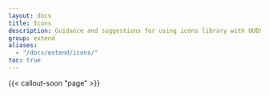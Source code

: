 ```yaml
---
layout: docs
title: Icons
description: Guidance and suggestions for using icons library with OUDS Web.
group: extend
aliases:
  - "/docs/extend/icons/"
toc: true
---
```


{{< callout-soon "page" >}}
